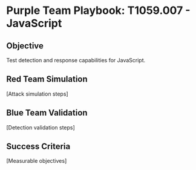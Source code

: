 # Purple Team Playbook: T1059.007 - JavaScript

## Objective
Test detection and response capabilities for JavaScript.

## Red Team Simulation
[Attack simulation steps]

## Blue Team Validation
[Detection validation steps]

## Success Criteria
[Measurable objectives]

